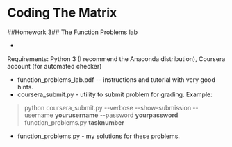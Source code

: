 # Coding The Matrix
##Homework 3##
The Function Problems lab

-
 
Requirements: Python 3 (I recommend the Anaconda distribution), Coursera account (for automated checker)

* function\_problems\_lab.pdf -- instructions and tutorial with very good hints.
* coursera\_submit.py - utility to submit problem for grading.  Example:

> python coursera\_submit.py --verbose --show-submission  --username **yourusername** --password **yourpassword** function\_problems.py **tasknumber**

* function\_problems.py - my solutions for these problems.  


